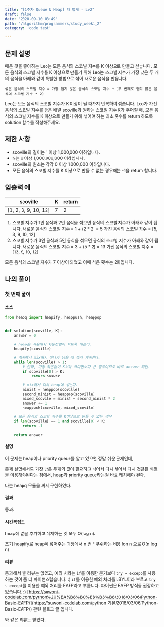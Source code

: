 ```yaml
---
title: "[1주차 Queue & Heap] 더 맵게 - Lv2"
draft: false
date: "2020-09-10 08:49"
path: "/algorithm/programmers/study_week1_2"
category: 'code test'

---
```


## 문제 설명

매운 것을 좋아하는 Leo는 모든 음식의 스코빌 지수를 K 이상으로 만들고 싶습니다. 모든 음식의 스코빌 지수를 K 이상으로 만들기 위해 Leo는 스코빌 지수가 가장 낮은 두 개의 음식을 아래와 같이 특별한 방법으로 섞어 새로운 음식을 만듭니다.

```
섞은 음식의 스코빌 지수 = 가장 맵지 않은 음식의 스코빌 지수 + (두 번째로 맵지 않은 음식의 스코빌 지수 * 2)
```

Leo는 모든 음식의 스코빌 지수가 K 이상이 될 때까지 반복하여 섞습니다.
Leo가 가진 음식의 스코빌 지수를 담은 배열 scoville과 원하는 스코빌 지수 K가 주어질 때, 모든 음식의 스코빌 지수를 K 이상으로 만들기 위해 섞어야 하는 최소 횟수를 return 하도록 solution 함수를 작성해주세요.



## 제한 사항

- scoville의 길이는 1 이상 1,000,000 이하입니다.
- K는 0 이상 1,000,000,000 이하입니다.
- scoville의 원소는 각각 0 이상 1,000,000 이하입니다.
- 모든 음식의 스코빌 지수를 K 이상으로 만들 수 없는 경우에는 -1을 return 합니다.



## 입출력 예

| scoville             | K    | return |
| -------------------- | ---- | ------ |
| [1, 2, 3, 9, 10, 12] | 7    | 2      |

1. 스코빌 지수가 1인 음식과 2인 음식을 섞으면 음식의 스코빌 지수가 아래와 같이 됩니다.
   새로운 음식의 스코빌 지수 = 1 + (2 * 2) = 5
   가진 음식의 스코빌 지수 = [5, 3, 9, 10, 12]
2. 스코빌 지수가 3인 음식과 5인 음식을 섞으면 음식의 스코빌 지수가 아래와 같이 됩니다.
   새로운 음식의 스코빌 지수 = 3 + (5 * 2) = 13
   가진 음식의 스코빌 지수 = [13, 9, 10, 12]

모든 음식의 스코빌 지수가 7 이상이 되었고 이때 섞은 횟수는 2회입니다.



## 나의 풀이

### 첫 번째 풀이

#### 소스

```python
from heapq import heapify, heappush, heappop


def solution(scoville, K):
    answer = 0

    # heap을 사용해서 자동정렬이 되도록 해준다.
    heapify(scoville)

    # 계속해서 mix해서 하나가 남을 때 까지 계속한다.
    while len(scoville) > 1:
        # 만약, 가장 작은값이 K보다 크다면보다 큰 경우이므로 바로 answer 리턴.
        if scoville[0] > K:
            return answer

        # mix해서 다시 heap에 넣는다.
        minist = heappop(scoville)
        second_minist = heappop(scoville)
        mixed_scovile = minist + second_minist * 2
        answer += 1
        heappush(scoville, mixed_scovile)

    # 모든 음식의 스코빌 지수를 K이상으로 만들 수 없는 경우
    if len(scoville) == 1 and scoville[0] < K:
        return -1

    return answer
```

#### 설명

이 문제는 heap이나 priority queue를 알고 있으면 정말 쉬운 문제인데,

문제 설명에서도 가장 낮은 두개의 값이 필요하고 섞어서 다시 넣어서 다시 정렬된 배열을 이용해야된다는 점에서, heap과 priority queue라는걸 바로 캐치해야 된다.

나는 heapq 모듈을 써서 구현하였다.

#### 결과

통과.

#### 시간복잡도

heap에 값을 추가하고 삭제하는 것 모두 O(log n).

초기 heapify로 heap에 넣어주는 과정에서 n 번 * 푸쉬하는 비용 lon n 으로
O(n log n)

#### 리뷰

통과해서 별 리뷰는 없었고, 
예외 처리는 `if`를 이용한 분기보다 `try ~ except`를 사용하는 것이 좀 더 파이썬스럽습니다. :)
`if`를 이용한 예외 처리를 LBYL이라 부르고 `try ~ except`를 이용한 예외 처리를 EAFP라고 부릅니다. 파이썬은 EAFP 방식을 권장하고 있습니다. :)
[https://suwoni-codelab.com/python%20%EA%B8%B0%EB%B3%B8/2018/03/06/Python-Basic-EAFP/](https://suwoni-codelab.com/python 기본/2018/03/06/Python-Basic-EAFP/)
관련 블로그 글 입니다.

와 같은 리뷰는 받았다.